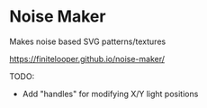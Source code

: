 # Noise Maker

Makes noise based SVG patterns/textures

https://finitelooper.github.io/noise-maker/

TODO:

- Add "handles" for modifying X/Y light positions

